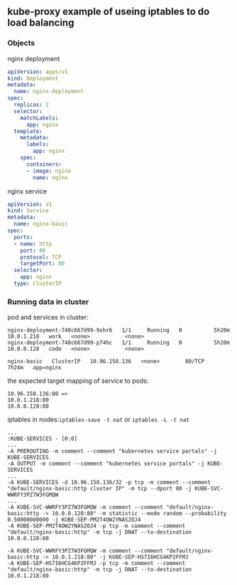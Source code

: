 ## kube-proxy example of useing iptables to do load balancing
### Objects
nginx deployment

```yaml
apiVersion: apps/v1
kind: Deployment
metadata:
  name: nginx-deployment
spec:
  replicas: 2
  selector:
    matchLabels:
      app: nginx
  template:
    metadata:
      labels:
        app: nginx
    spec:
      containers:
      - image: nginx
        name: nginx
```
nginx service

```yaml
apiVersion: v1
kind: Service
metadata:
  name: nginx-basic
spec:
  ports:
  - name: http
    port: 80
    protocol: TCP
    targetPort: 80
  selector:
    app: nginx
  type: ClusterIP
```
### Running data in cluster
pod and services in cluster:

```
nginx-deployment-748c667d99-9xhr6   1/1     Running   0          5h20m   10.0.1.218   work   <none>           <none>
nginx-deployment-748c667d99-p74hc   1/1     Running   0          5h20m   10.0.0.128   code   <none>           <none>

nginx-basic   ClusterIP   10.96.158.136   <none>        80/TCP    7h24m   app=nginx
```
the expected target mapping of service to pods:

```
10.96.158.136:80 =>
10.0.1.218:80
10.0.0.128:80
```
iptables in nodes:```iptables-save -t nat``` or ```iptables -L -t nat```

```
...
:KUBE-SERVICES - [0:0]
...
-A PREROUTING -m comment --comment "kubernetes service portals" -j KUBE-SERVICES
-A OUTPUT -m comment --comment "kubernetes service portals" -j KUBE-SERVICES
...
-A KUBE-SERVICES -d 10.96.158.136/32 -p tcp -m comment --comment "default/nginx-basic:http cluster IP" -m tcp --dport 80 -j KUBE-SVC-WWRFY3PZ7W3FGMQW
...
-A KUBE-SVC-WWRFY3PZ7W3FGMQW -m comment --comment "default/nginx-basic:http -> 10.0.0.128:80" -m statistic --mode random --probability 0.50000000000 -j KUBE-SEP-PM2T4OW2YNAS2OJ4
-A KUBE-SEP-PM2T4OW2YNAS2OJ4 -p tcp -m comment --comment "default/nginx-basic:http" -m tcp -j DNAT --to-destination 10.0.0.128:80

-A KUBE-SVC-WWRFY3PZ7W3FGMQW -m comment --comment "default/nginx-basic:http -> 10.0.1.218:80" -j KUBE-SEP-HS7I6HCG4KP2FFMJ
-A KUBE-SEP-HS7I6HCG4KP2FFMJ -p tcp -m comment --comment "default/nginx-basic:http" -m tcp -j DNAT --to-destination 10.0.1.218:80
```


